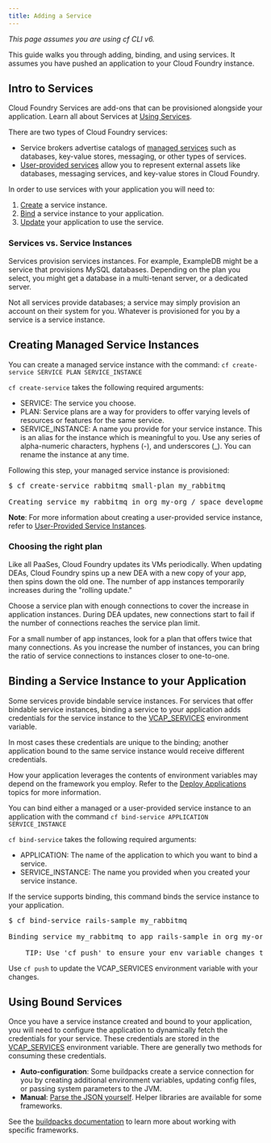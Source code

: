 ```yaml
---
title: Adding a Service
---
```


_This page assumes you are using cf CLI v6._

This guide walks you through adding, binding, and using services.
It assumes you have pushed an application to your Cloud Foundry instance.

## <a id='intro'></a>Intro to Services ##

Cloud Foundry Services are add-ons that can be provisioned alongside your application. Learn all about Services at [Using Services](index.html).

There are two types of Cloud Foundry services:

- Service brokers advertise catalogs of [managed services](./managed.html) such as databases, key-value stores, messaging, or other types of services.
- [User-provided services](./user-provided.html) allow you to represent external assets like databases, messaging services, and key-value stores in Cloud Foundry.

In order to use services with your application you will need to:

1. [Create](#create) a service instance.
1. [Bind](#bind) a service instance to your application.
1. [Update](#use) your application to use the service.

### <a id='instances'></a> Services vs. Service Instances ###

Services provision services instances. For example, ExampleDB might be a service that provisions MySQL databases.
Depending on the plan you select, you might get a database in a multi-tenant
server, or a dedicated server.

Not all services provide databases; a service may simply provision an account on
their system for you.
Whatever is provisioned for you by a service is a service instance.

## <a id='create'></a>Creating Managed Service Instances ##

You can create a managed service instance with the command: `cf create-service SERVICE PLAN SERVICE_INSTANCE`

`cf create-service` takes the following required arguments:

* SERVICE: The service you choose.
* PLAN: Service plans are a way for providers to offer varying levels
of resources or features for the same service.
* SERVICE\_INSTANCE: A name you provide for your service instance.
This is an alias for the instance which is meaningful to you.
Use any series of alpha-numeric characters, hyphens (-), and underscores (_).
You can rename the instance at any time.

Following this step, your managed service instance is provisioned:

<pre class="terminal">
$ cf create-service rabbitmq small-plan my_rabbitmq

Creating service my_rabbitmq in org my-org / space development as user@example.com... OK
</pre>

<p class="note"><strong>Note</strong>: For more information about creating a user-provided service instance,
refer to <a href="./user-provided.html">User-Provided Service Instances</a>.</p>

### <a id='connections'></a> Choosing the right plan  ###

Like all PaaSes, Cloud Foundry updates its VMs periodically.
When updating DEAs, Cloud Foundry spins up a new DEA with a new copy of your
app, then spins down the old one.
The number of app instances temporarily increases during the "rolling update."

Choose a service plan with enough connections to cover the increase in
application instances.
During DEA updates, new connections start to fail if the number of connections
reaches the service plan limit.

For a small number of app instances, look for a plan that offers twice that
many connections.
As you increase the number of instances, you can bring the ratio of service
connections to instances closer to one-to-one.

## <a id='bind'></a>Binding a Service Instance to your Application ##

Some services provide bindable service instances.
For services that offer bindable service instances, binding a service to your
application adds credentials for the service instance to the
[VCAP_SERVICES](../deploy-apps/environment-variable.html#VCAP-SERVICES)
environment variable.

In most cases these credentials are unique to the binding; another application
bound to the same service instance would receive different credentials.

How your application leverages the contents of environment variables may depend
on the framework you employ.
Refer to the [Deploy Applications](../deploy-apps/index.html) topics for more information.

You can bind either a managed or a user-provided service instance to an application with the command `cf bind-service APPLICATION SERVICE_INSTANCE`

`cf bind-service` takes the following required arguments:

* APPLICATION: The name of the application to which you want to bind a service.
* SERVICE\_INSTANCE: The name you provided when you created your service
instance.

If the service supports binding, this command binds the service instance to your
application.

<pre class="terminal">
$ cf bind-service rails-sample my_rabbitmq

Binding service my_rabbitmq to app rails-sample in org my-org / space development as user@example.com... OK

	TIP: Use 'cf push' to ensure your env variable changes take effect
</pre>

Use `cf push` to update the VCAP_SERVICES environment variable with your
changes.

## <a id='use'></a>Using Bound Services ##

Once you have a service instance created and bound to your application, you will
need to configure the application to dynamically fetch the credentials for your
service.
These credentials are stored in the
[VCAP_SERVICES](../deploy-apps/environment-variable.html#VCAP-SERVICES)
environment variable.
There are generally two methods for consuming these credentials.

* **Auto-configuration**: Some buildpacks create a service connection for you
by creating additional environment variables, updating config files, or passing
system parameters to the JVM.
* **Manual**: [Parse the JSON yourself](../deploy-apps/environment-variable.html#VCAP-APPLICATION). Helper libraries are
available for some frameworks.

See the [buildpacks documentation](../../buildpacks/index.html) to learn more
about working with specific frameworks.


